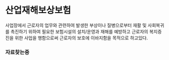 # 산업재해보상보험
사업장에서 근로자의 업무와 관련하여 발생한 부상이나 질병으로부터 재활 및 사회복귀를 촉진하기 위하여 필요한 보험시설의 설치/운영과 재해를 예방하고 근로자의 복지증진을 위한 사업을 행함으로써 근로자의 보호에 이바지함을 목적으로 하고있다.

### 자료찾는중 
